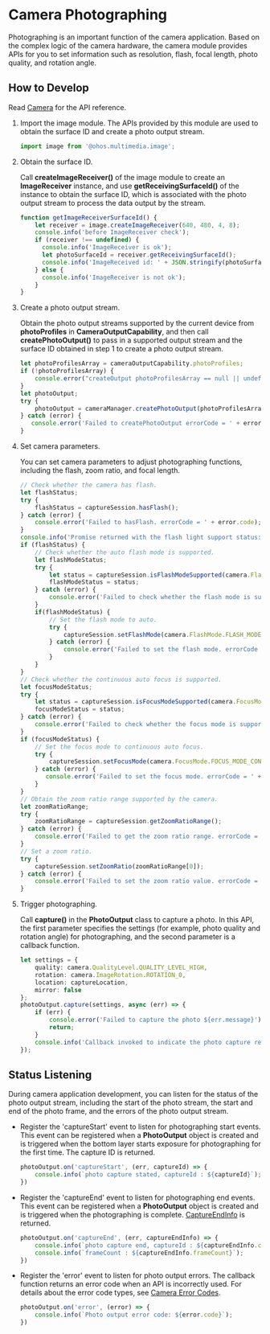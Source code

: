 # Camera Photographing

Photographing is an important function of the camera application. Based on the complex logic of the camera hardware, the camera module provides APIs for you to set information such as resolution, flash, focal length, photo quality, and rotation angle.

## How to Develop

Read [Camera](../reference/apis/js-apis-camera.md) for the API reference.

1. Import the image module. The APIs provided by this module are used to obtain the surface ID and create a photo output stream.
     
   ```ts
   import image from '@ohos.multimedia.image';
   ```

2. Obtain the surface ID.
   
   Call **createImageReceiver()** of the image module to create an **ImageReceiver** instance, and use **getReceivingSurfaceId()** of the instance to obtain the surface ID, which is associated with the photo output stream to process the data output by the stream.
 
   ```ts
   function getImageReceiverSurfaceId() {
       let receiver = image.createImageReceiver(640, 480, 4, 8);
       console.info('before ImageReceiver check');
       if (receiver !== undefined) {
         console.info('ImageReceiver is ok');
         let photoSurfaceId = receiver.getReceivingSurfaceId();
         console.info('ImageReceived id: ' + JSON.stringify(photoSurfaceId));
       } else {
         console.info('ImageReceiver is not ok');
       }
   }
   ```

3. Create a photo output stream.
   
   Obtain the photo output streams supported by the current device from **photoProfiles** in **CameraOutputCapability**, and then call **createPhotoOutput()** to pass in a supported output stream and the surface ID obtained in step 1 to create a photo output stream.

   ```ts
   let photoProfilesArray = cameraOutputCapability.photoProfiles;
   if (!photoProfilesArray) {
       console.error("createOutput photoProfilesArray == null || undefined");
   }
   let photoOutput;
   try {
       photoOutput = cameraManager.createPhotoOutput(photoProfilesArray[0], photoSurfaceId);
   } catch (error) {
      console.error('Failed to createPhotoOutput errorCode = ' + error.code);
   }
   ```

4. Set camera parameters.
   
   You can set camera parameters to adjust photographing functions, including the flash, zoom ratio, and focal length.
 
   ```ts
   // Check whether the camera has flash.
   let flashStatus;
   try {
       flashStatus = captureSession.hasFlash();
   } catch (error) {
       console.error('Failed to hasFlash. errorCode = ' + error.code);
   }
   console.info('Promise returned with the flash light support status:' + flashStatus); 
   if (flashStatus) {
       // Check whether the auto flash mode is supported.
       let flashModeStatus;
       try {
           let status = captureSession.isFlashModeSupported(camera.FlashMode.FLASH_MODE_AUTO);
           flashModeStatus = status;    
       } catch (error) {
           console.error('Failed to check whether the flash mode is supported. errorCode = ' + error.code);
       }    
       if(flashModeStatus) {
           // Set the flash mode to auto.
           try {
               captureSession.setFlashMode(camera.FlashMode.FLASH_MODE_AUTO);
           } catch (error) {
               console.error('Failed to set the flash mode. errorCode = ' + error.code);
           }
       }
   } 
   // Check whether the continuous auto focus is supported.
   let focusModeStatus;
   try {
       let status = captureSession.isFocusModeSupported(camera.FocusMode.FOCUS_MODE_CONTINUOUS_AUTO);
       focusModeStatus = status;
   } catch (error) {
       console.error('Failed to check whether the focus mode is supported. errorCode = ' + error.code);
   } 
   if (focusModeStatus) {
       // Set the focus mode to continuous auto focus.
       try {
           captureSession.setFocusMode(camera.FocusMode.FOCUS_MODE_CONTINUOUS_AUTO);
       } catch (error) { 
          console.error('Failed to set the focus mode. errorCode = ' + error.code);
       }
   } 
   // Obtain the zoom ratio range supported by the camera.
   let zoomRatioRange;
   try {
       zoomRatioRange = captureSession.getZoomRatioRange();
   } catch (error) {
       console.error('Failed to get the zoom ratio range. errorCode = ' + error.code);
   } 
   // Set a zoom ratio.
   try {
       captureSession.setZoomRatio(zoomRatioRange[0]);
   } catch (error) {
       console.error('Failed to set the zoom ratio value. errorCode = ' + error.code);
   }
   ```

5. Trigger photographing.
   
   Call **capture()** in the **PhotoOutput** class to capture a photo. In this API, the first parameter specifies the settings (for example, photo quality and rotation angle) for photographing, and the second parameter is a callback function.
 
   ```ts
   let settings = {
       quality: camera.QualityLevel.QUALITY_LEVEL_HIGH,                                     // Set the photo quality to high.
       rotation: camera.ImageRotation.ROTATION_0,                                           // Set the rotation angle of the photo to 0.
       location: captureLocation,                                                           // Set the geolocation information of the photo.
       mirror: false                                                                        // Disable mirroring (disabled by default).
   };
   photoOutput.capture(settings, async (err) => {
       if (err) {
           console.error('Failed to capture the photo ${err.message}');
           return;
       }
       console.info('Callback invoked to indicate the photo capture request success.');
   });
   ```

## Status Listening

During camera application development, you can listen for the status of the photo output stream, including the start of the photo stream, the start and end of the photo frame, and the errors of the photo output stream.

- Register the 'captureStart' event to listen for photographing start events. This event can be registered when a **PhotoOutput** object is created and is triggered when the bottom layer starts exposure for photographing for the first time. The capture ID is returned.
    
  ```ts
  photoOutput.on('captureStart', (err, captureId) => {
      console.info(`photo capture stated, captureId : ${captureId}`);
  })
  ```

- Register the 'captureEnd' event to listen for photographing end events. This event can be registered when a **PhotoOutput** object is created and is triggered when the photographing is complete. [CaptureEndInfo](../reference/apis/js-apis-camera.md#captureendinfo) is returned.
    
  ```ts
  photoOutput.on('captureEnd', (err, captureEndInfo) => {
      console.info(`photo capture end, captureId : ${captureEndInfo.captureId}`);
      console.info(`frameCount : ${captureEndInfo.frameCount}`);
  })
  ```

- Register the 'error' event to listen for photo output errors. The callback function returns an error code when an API is incorrectly used. For details about the error code types, see [Camera Error Codes](../reference/apis/js-apis-camera.md#cameraerrorcode).
    
  ```ts
  photoOutput.on('error', (error) => {
      console.info(`Photo output error code: ${error.code}`);
  })
  ```

